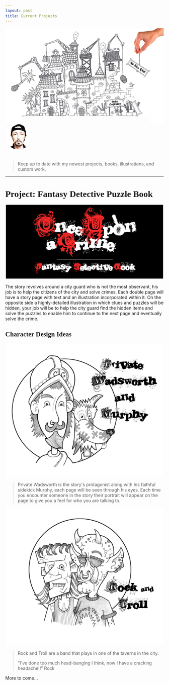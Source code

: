 ```yaml
---
layout: post
title: Current Projects
---
```


<img src="/images/custom/UnderConstruction.jpg" class="fit image">

<section>
	<img src="/images/avatar.jpg" alt="avatar" style="width: 6em; margin-bottom: 20px; border-radius: 200px;" />
	<blockquote>
		<p>Keep up to date with my newest projects, books, illustrations, and custom work.</p>
	</blockquote>
</section>

<hr>

<!-- PROJECT START -->
<h1 style="font-family: Pacifico;">Project: Fantasy Detective Puzzle Book</h1>

<center><img src="/images/OUaCLogo.jpg" class="image" width="500px"></center>

The story revolves around a city guard who is not the most observant, his job is to help the citizens of the city and solve crimes. Each double page will have a story page with text and an illustration incorporated within it. On the opposite side a highly-detailed illustration in which clues and puzzles will be hidden, your job will be to help the city guard find the hidden items and solve the puzzles to enable him to continue to the next page and eventually solve the crime.

<h2 style="font-family: Pacifico;">Character Design Ideas</h2>

<center><img src="/images/CharacterDesigns/PrivateWadsworthMurphy.jpg" class="image" width="500px"></center>

<blockquote>
<p>Private Wadsworth is the story's protagonist along with his faithful sidekick Murphy, each page will be seen through his eyes. Each time you encounter someone in the story their portrait will appear on the page to give you a feel for who you are talking to.</p>
</blockquote>

<center><img src="/images/CharacterDesigns/RockandTroll.jpg" class="image" width="500px"></center>

<blockquote>
<p>Rock and Troll are a band that plays in one of the taverns in the city.

"I've done too much head-banging I think, now I have a cracking headache!!" Rock</p>
</blockquote>

<!-- PROJECT END -->

More to come...
